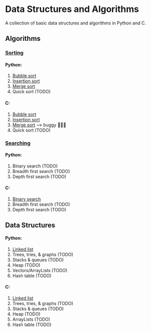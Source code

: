 # Data Structures and Algorithms

A collection of basic data structures and algorithms in Python and C.

## Algorithms
### [Sorting](https://github.com/breakthatbass/data_structures_and_algorithms/tree/master/sorting)

#### Python:
1. [Bubble sort](https://github.com/breakthatbass/data_structures_and_algorithms/blob/master/sorting/bubble_sort.py)
2. [Insertion sort](https://github.com/breakthatbass/data_structures_and_algorithms/blob/master/sorting/insertion_sort.c)
3. [Merge sort](https://github.com/breakthatbass/data_structures_and_algorithms/blob/master/sorting/merge_sort.py)
4. Quick sort (TODO)

#### C:
1. [Bubble sort](https://github.com/breakthatbass/data_structures_and_algorithms/blob/master/sorting/bubble_sort.c)
2. [Insertion sort](https://github.com/breakthatbass/data_structures_and_algorithms/blob/master/sorting/insertion_sort.c)
3. [Merge sort](https://github.com/breakthatbass/data_structures_and_algorithms/blob/master/sorting/merge_sort.c) --> buggy 🦟🦟🦟
4. Quick sort (TODO)

### [Searching](https://github.com/breakthatbass/data_structures_and_algorithms/tree/master/searching)

#### Python:
1. Binary search (TODO)
2. Breadth first search (TODO)
3. Depth first search (TODO)

#### C:
1. [Binary search](https://github.com/breakthatbass/data_structures_and_algorithms/blob/master/searching/binary_search.c)
2. Breadth first search (TODO)
3. Depth first search (TODO)

## Data Structures

#### Python:
  1. [Linked list](https://github.com/breakthatbass/data_structures_and_algorithms/blob/master/linkedlists/linkedlist.py)
  2. Trees, tries, & graphs (TODO)
  3. Stacks & queues (TODO)
  4. Heap (TODO)
  5. Vectors/ArrayLists (TODO)
  6. Hash table (TODO)

#### C:
1. [Linked list](https://github.com/breakthatbass/data_structures_and_algorithms/blob/master/linkedlists/linkedlist.c)
2. Trees, tries, & graphs (TODO)
3. Stacks & queues (TODO)
4. Heap (TODO)
5. ArrayLists (TODO)
6. Hash table (TODO)
